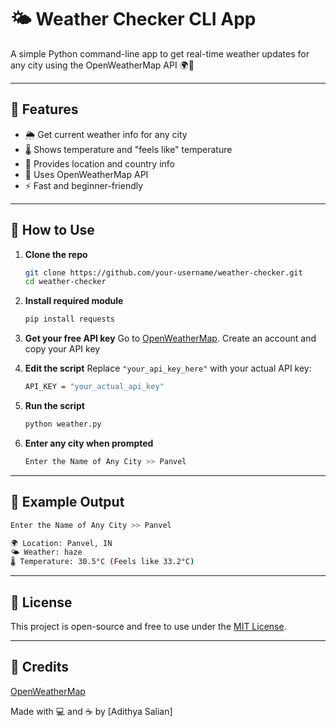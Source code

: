 # 🌤️ Weather Checker CLI App

A simple Python command-line app to get real-time weather updates for any city using the OpenWeatherMap API 🌍📡

---

## 🔧 Features

- 🌦️ Get current weather info for any city
- 🌡️ Shows temperature and "feels like" temperature
- 🧭 Provides location and country info
- 📡 Uses OpenWeatherMap API
- ⚡ Fast and beginner-friendly

---

## 🚀 How to Use

1. **Clone the repo**  
   ```bash
   git clone https://github.com/your-username/weather-checker.git
   cd weather-checker
   ```
   
2. **Install required module**
   ```bash
   pip install requests
   ```

3. **Get your free API key**
   Go to [OpenWeatherMap](https://openweathermap.org/api).
   Create an account and copy your API key

4. **Edit the script**
   Replace `"your_api_key_here"` with your actual API key:
   ```bash
   API_KEY = "your_actual_api_key"
   ```

5. **Run the script**
   ```bash
   python weather.py
   ```

6. **Enter any city when prompted**
   ```bash
   Enter the Name of Any City >> Panvel
   ```

---

## 📌 Example Output
  ```bash
  Enter the Name of Any City >> Panvel

  🌍 Location: Panvel, IN
  🌤️ Weather: haze
  🌡️ Temperature: 30.5°C (Feels like 33.2°C)
  ```

---

## 📄 License
This project is open-source and free to use under the [MIT License](https://opensource.org/licenses/MIT).

---

## 🙌 Credits
[OpenWeatherMap](https://openweathermap.org/api)

Made with 💻 and ☕ by [Adithya Salian]
